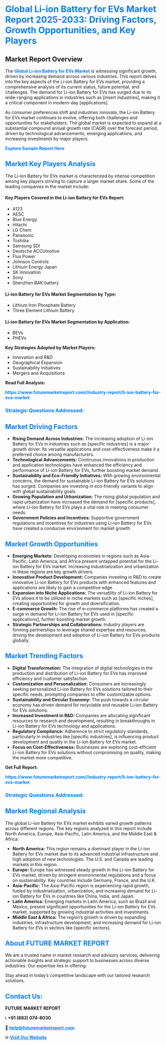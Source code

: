 <h1 style="color: #007BFF;">Global Li-ion Battery for EVs Market Report 2025-2033: Driving Factors, Growth Opportunities, and Key Players</h1>

<section id="overview">
<h2>Market Report Overview</h2>
<p>The <a href="https://www.futuremarketreport.com//industry-report/li-ion-battery-for-evs-market" style="color: #007BFF; text-decoration: none;"><strong>Global Li-ion Battery for EVs Market</strong></a> is witnessing significant growth, driven by increasing demand across various industries. This report delves into the key aspects of the Li-ion Battery for EVs market, providing a comprehensive analysis of its current status, future potential, and challenges. The demand for Li-ion Battery for EVs has surged due to its wide-ranging applications in industries such as [insert industries], making it a critical component in modern-day [applications].</p>
<p>As consumer preferences shift and industries innovate, the Li-ion Battery for EVs market continues to evolve, offering both challenges and opportunities for stakeholders. The global market is expected to expand at a substantial compound annual growth rate (CAGR) over the forecast period, driven by technological advancements, emerging applications, and increasing investments by major players.</p>
</section>

<section id="overview">
<p><a href="https://www.futuremarketreport.com//request-sample/reportId=54968" style="color: #007BFF; text-decoration: none;"><strong>Explore Sample Report Here</strong></a></p>
</section>

<section id="key-players">
<h2 style="color: #007BFF;">Market Key Players Analysis</h2>
<p>The Li-ion Battery for EVs market is characterized by intense competition among key players striving to capture a larger market share. Some of the leading companies in the market include:</p>
<h4>Key Players Covered in the Li-ion Battery for EVs Report:</h4>
<ul><li>A123</li><li>AESC</li><li>Blue Energy</li><li>Hitachi</li><li>LG Chem</li><li>Panasonic</li><li>Toshiba</li><li>Samsung SDI</li><li>Deutsche ACCUmotive</li><li>Flux Power</li><li>Johnson Controls</li><li>Lithium Energy Japan</li><li>SK Innovation</li><li>Sony</li><li>Shenzhen BAK battery</li></ul>
<h4>Li-ion Battery for EVs Market Segmentation by Type:</h4>
<ul><li>Lithium Iron Phosphate Battery</li><li>Three Element Lithium Battery</li></ul>

<h4>Li-ion Battery for EVs Market Segmentation by Application:</h4>
<ul><li>BEVs</li><li>PHEVs</li></ul>
<p><strong>Key Strategies Adopted by Market Players:</strong></p>
<ul>
<li>Innovation and R&D</li>
<li>Geographical Expansion</li>
<li>Sustainability Initiatives</li>
<li>Mergers and Acquisitions</li>
</ul>
</section>

<section>
<p><strong>Read Full Analysis: </strong></p><a href="https://www.futuremarketreport.com//industry-report/li-ion-battery-for-evs-market" style="color: #007BFF; text-decoration: none;"><strong>https://www.futuremarketreport.com//industry-report/li-ion-battery-for-evs-market</strong></a>
<h3 style="color: #007BFF;">Strategic Questions Addressed:</h3>
</section>

<section id="driving-factors">
<h2 style="color: #007BFF;">Market Driving Factors</h2>
<ul>
<li><strong>Rising Demand Across Industries:</strong> The increasing adoption of Li-ion Battery for EVs in industries such as [specific industries] is a major growth driver. Its versatile applications and cost-effectiveness make it a preferred choice among manufacturers.</li>
<li><strong>Technological Advancements:</strong> Continuous innovations in production and application technologies have enhanced the efficiency and performance of Li-ion Battery for EVs, further boosting market demand.</li>
<li><strong>Sustainability and Eco-Friendly Initiatives:</strong> With growing environmental concerns, the demand for sustainable Li-ion Battery for EVs solutions has surged. Companies are investing in eco-friendly variants to align with global sustainability goals.</li>
<li><strong>Growing Population and Urbanization:</strong> The rising global population and rapid urbanization have increased the demand for [specific products], where Li-ion Battery for EVs plays a vital role in meeting consumer needs.</li>
<li><strong>Government Policies and Incentives:</strong> Supportive government regulations and incentives for industries using Li-ion Battery for EVs have created a conducive environment for market growth.</li>
</ul>
</section>

<section id="growth-opportunities">
<h2 style="color: #007BFF;">Market Growth Opportunities</h2>
<ul>
<li><strong>Emerging Markets:</strong> Developing economies in regions such as Asia-Pacific, Latin America, and Africa present untapped potential for the Li-ion Battery for EVs market. Increasing industrialization and urbanization in these regions are key growth drivers.</li>
<li><strong>Innovative Product Development:</strong> Companies investing in R&D to create innovative Li-ion Battery for EVs products with enhanced features and applications are likely to gain a competitive edge.</li>
<li><strong>Expansion into Niche Applications:</strong> The versatility of Li-ion Battery for EVs allows it to be utilized in niche markets such as [specific niches], creating opportunities for growth and diversification.</li>
<li><strong>E-commerce Growth:</strong> The rise of e-commerce platforms has created a surge in demand for Li-ion Battery for EVs used in [specific applications], further boosting market growth.</li>
<li><strong>Strategic Partnerships and Collaborations:</strong> Industry players are forming partnerships to leverage shared expertise and resources, driving the development and adoption of Li-ion Battery for EVs products globally.</li>
</ul>
</section>

<section id="trending-factors">
<h2 style="color: #007BFF;">Market Trending Factors</h2>
<ul>
<li><strong>Digital Transformation:</strong> The integration of digital technologies in the production and distribution of Li-ion Battery for EVs has improved efficiency and customer satisfaction.</li>
<li><strong>Customization and Personalization:</strong> Consumers are increasingly seeking personalized Li-ion Battery for EVs solutions tailored to their specific needs, prompting companies to offer customizable options.</li>
<li><strong>Sustainability and Circular Economy:</strong> The push towards a circular economy has driven demand for recyclable and reusable Li-ion Battery for EVs solutions.</li>
<li><strong>Increased Investment in R&D:</strong> Companies are allocating significant resources to research and development, resulting in breakthroughs in Li-ion Battery for EVs technology and applications.</li>
<li><strong>Regulatory Compliance:</strong> Adherence to strict regulatory standards, particularly in industries like [specific industries], is influencing product development and quality in the Li-ion Battery for EVs market.</li>
<li><strong>Focus on Cost-Effectiveness:</strong> Businesses are exploring cost-efficient Li-ion Battery for EVs solutions without compromising on quality, making the market more competitive.</li>
</ul>
</section>

<section>
<p><strong>Get Full Report: </strong></p><a href="https://www.futuremarketreport.com//industry-report/li-ion-battery-for-evs-market" style="color: #007BFF; text-decoration: none;"><strong>https://www.futuremarketreport.com//industry-report/li-ion-battery-for-evs-market</strong></a>
<h3 style="color: #007BFF;">Strategic Questions Addressed:</h3>
</section>


<section id="regional-analysis">
<h2 style="color: #007BFF;">Market Regional Analysis</h2>
<p>The global Li-ion Battery for EVs market exhibits varied growth patterns across different regions. The key regions analyzed in this report include North America, Europe, Asia-Pacific, Latin America, and the Middle East & Africa:</p>
<ul>
<li><strong>North America:</strong> This region remains a dominant player in the Li-ion Battery for EVs market due to its advanced industrial infrastructure and high adoption of new technologies. The U.S. and Canada are leading markets in this region.</li>
<li><strong>Europe:</strong> Europe has witnessed steady growth in the Li-ion Battery for EVs market, driven by stringent environmental regulations and a focus on sustainability. Key countries include Germany, France, and the U.K.</li>
<li><strong>Asia-Pacific:</strong> The Asia-Pacific region is experiencing rapid growth, fueled by industrialization, urbanization, and increasing demand for Li-ion Battery for EVs in countries like China, India, and Japan.</li>
<li><strong>Latin America:</strong> Emerging markets in Latin America, such as Brazil and Mexico, present significant opportunities for the Li-ion Battery for EVs market, supported by growing industrial activities and investments.</li>
<li><strong>Middle East & Africa:</strong> The region’s growth is driven by expanding industries, infrastructure development, and increasing demand for Li-ion Battery for EVs in sectors like [specific sectors].</li>
</ul>
</section>

<footer>
<h2 style="color: #007BFF;">About FUTURE MARKET REPORT</h2>
<p>We are a trusted name in market research and advisory services, delivering actionable insights and strategic support to businesses across diverse industries. Our expertise lies in offering:</p>

<p>Stay ahead in today’s competitive landscape with our tailored research solutions.</p>

<h2 style="color: #007BFF;">Contact Us:</h2>
<p><strong>FUTURE MARKET REPORT</strong></p>
<p>📞 <strong>+91 (883) 074-8030</strong></p>
<p>📧 <strong><a href="mailto:help@futuremarketreport.com" style="color: #007BFF;">help@futuremarketreport.com</a></strong></p>
<p>🌐 <strong><a href="https://www.futuremarketreport.com/" style="color: #007BFF;">Visit Our Website</a></strong></p>
</footer>